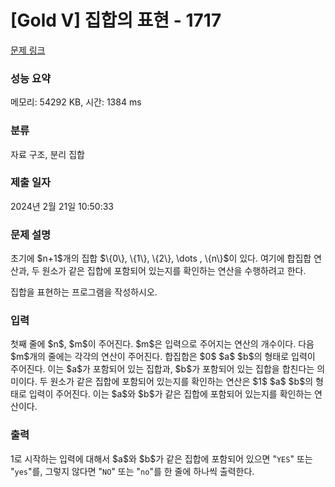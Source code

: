 # [Gold V] 집합의 표현 - 1717 

[문제 링크](https://www.acmicpc.net/problem/1717) 

### 성능 요약

메모리: 54292 KB, 시간: 1384 ms

### 분류

자료 구조, 분리 집합

### 제출 일자

2024년 2월 21일 10:50:33

### 문제 설명

<p>초기에 $n+1$개의 집합 $\{0\}, \{1\}, \{2\}, \dots , \{n\}$이 있다. 여기에 합집합 연산과, 두 원소가 같은 집합에 포함되어 있는지를 확인하는 연산을 수행하려고 한다.</p>

<p>집합을 표현하는 프로그램을 작성하시오.</p>

### 입력 

 <p>첫째 줄에 $n$, $m$이 주어진다. $m$은 입력으로 주어지는 연산의 개수이다. 다음 $m$개의 줄에는 각각의 연산이 주어진다. 합집합은 $0$ $a$ $b$의 형태로 입력이 주어진다. 이는 $a$가 포함되어 있는 집합과, $b$가 포함되어 있는 집합을 합친다는 의미이다. 두 원소가 같은 집합에 포함되어 있는지를 확인하는 연산은 $1$ $a$ $b$의 형태로 입력이 주어진다. 이는 $a$와 $b$가 같은 집합에 포함되어 있는지를 확인하는 연산이다.</p>

### 출력 

 <p>1로 시작하는 입력에 대해서 $a$와 $b$가 같은 집합에 포함되어 있으면 "<code>YES</code>" 또는 "<code>yes</code>"를, 그렇지 않다면 "<code>NO</code>" 또는 "<code>no</code>"를 한 줄에 하나씩 출력한다.</p>


